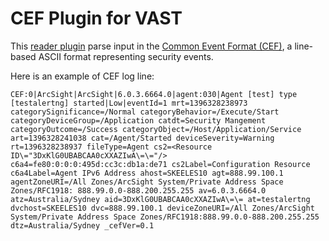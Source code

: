 # CEF Plugin for VAST

This [reader plugin](https://docs.tenzir.com/vast/architecture/plugins#reader)
parse input in the [Common Event Format (CEF)][cef], a line-based ASCII format
representing security events.

Here is an example of CEF log line:

```
CEF:0|ArcSight|ArcSight|6.0.3.6664.0|agent:030|Agent [test] type [testalertng] started|Low|eventId=1 mrt=1396328238973 categorySignificance=/Normal categoryBehavior=/Execute/Start categoryDeviceGroup=/Application catdt=Security Mangement categoryOutcome=/Success categoryObject=/Host/Application/Service art=1396328241038 cat=/Agent/Started deviceSeverity=Warning rt=1396328238937 fileType=Agent cs2=<Resource ID\="3DxKlG0UBABCAA0cXXAZIwA\=\="/> c6a4=fe80:0:0:0:495d:cc3c:db1a:de71 cs2Label=Configuration Resource c6a4Label=Agent IPv6 Address ahost=SKEELES10 agt=888.99.100.1 agentZoneURI=/All Zones/ArcSight System/Private Address Space Zones/RFC1918: 888.99.0.0-888.200.255.255 av=6.0.3.6664.0 atz=Australia/Sydney aid=3DxKlG0UBABCAA0cXXAZIwA\=\= at=testalertng dvchost=SKEELES10 dvc=888.99.100.1 deviceZoneURI=/All Zones/ArcSight System/Private Address Space Zones/RFC1918:888.99.0.0-888.200.255.255 dtz=Australia/Sydney _cefVer=0.1
```

[cef]: https://kc.mcafee.com/resources/sites/MCAFEE/content/live/CORP_KNOWLEDGEBASE/78000/KB78712/en_US/CEF_White_Paper_20100722.pdf
